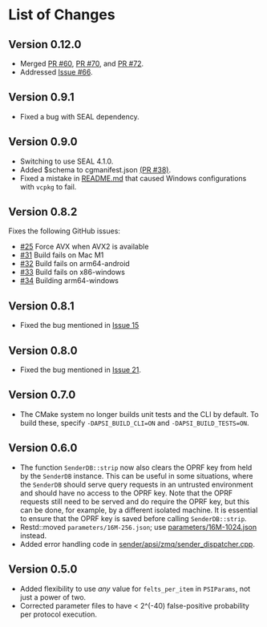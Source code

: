 # List of Changes

## Version 0.12.0

- Merged [PR #60](https://github.com/microsoft/APSI/pull/60), [PR #70](https://github.com/microsoft/APSI/pull/70), and [PR #72](https://github.com/microsoft/APSI/pull/72).
- Addressed [Issue #66](https://github.com/microsoft/APSI/issues/66).

## Version 0.9.1

- Fixed a bug with SEAL dependency.

## Version 0.9.0

- Switching to use SEAL 4.1.0.
- Added $schema to cgmanifest.json [(PR #38)](https://github.com/microsoft/APSI/pull/38).
- Fixed a mistake in [README.md](README.md) that caused Windows configurations with `vcpkg` to fail.

## Version 0.8.2

Fixes the following GitHub issues:

- [#25](https://github.com/microsoft/APSI/issues/25) Force AVX when AVX2 is available
- [#31](https://github.com/microsoft/APSI/issues/31) Build fails on Mac M1
- [#32](https://github.com/microsoft/APSI/issues/32) Build fails on arm64-android
- [#33](https://github.com/microsoft/APSI/issues/33) Build fails on x86-windows
- [#34](https://github.com/microsoft/APSI/issues/34) Building arm64-windows

## Version 0.8.1

- Fixed the bug mentioned in [Issue 15](https://github.com/microsoft/APSI/issues/15)

## Version 0.8.0

- Fixed the bug mentioned in [Issue 21](https://github.com/microsoft/APSI/issues/21).

## Version 0.7.0

- The CMake system no longer builds unit tests and the CLI by default.
To build these, specify `-DAPSI_BUILD_CLI=ON` and `-DAPSI_BUILD_TESTS=ON`.

## Version 0.6.0

- The function `SenderDB::strip` now also clears the OPRF key from held by the `SenderDB` instance.
This can be useful in some situations, where the `SenderDB` should serve query requests in an untrusted environment and should have no access to the OPRF key.
Note that the OPRF requests still need to be served and do require the OPRF key, but this can be done, for example, by a different isolated machine.
It is essential to ensure that the OPRF key is saved before calling `SenderDB::strip`.
- Restd::moved `parameters/16M-256.json`; use [parameters/16M-1024.json](parameters/16M-1024.json) instead.
- Added error handling code in [sender/apsi/zmq/sender_dispatcher.cpp](sender/apsi/zmq/sender_dispatcher.cpp).

## Version 0.5.0

- Added flexibility to use *any* value for `felts_per_item` in `PSIParams`, not just a power of two.
- Corrected parameter files to have < 2^(-40) false-positive probability per protocol execution.

